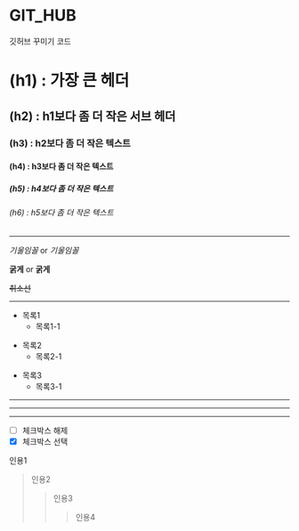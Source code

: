 # GIT_HUB
깃허브 꾸미기 코드 

# (h1) : 가장 큰 헤더
## (h2) : h1보다 좀 더 작은 서브 헤더
### (h3) : h2보다 좀 더 작은 텍스트
#### (h4) : h3보다 좀 더 작은 텍스트
##### (h5) : h4보다 좀 더 작은 텍스트
###### (h6) : h5보다 좀 더 작은 텍스트

---

*기울임꼴* or _기울임꼴_

**굵게** or __굵게__

~~취소선~~

---

- 목록1
   - 목록1-1

* 목록2
  * 목록2-1

+ 목록3
  + 목록3-1 

--- 
___

***

- [ ] 체크박스 해제
- [x] 체크박스 선택

인용1
> 인용2
> > 인용3
> > > 인용4
